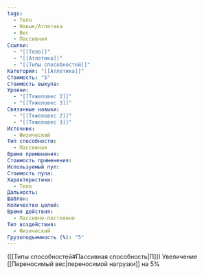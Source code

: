 ```yaml
---
tags:
  - Тело
  - Навык/Атлетика
  - Вес
  - Пассивная
Ссылки:
  - "[[Тело]]"
  - "[[Атлетика]]"
  - "[[Типы способностей]]"
Категория: "[[Атлетика]]"
Стоимость: "5"
Стоимость выкупа: 
Уровни:
  - "[[Тяжеловес 2]]"
  - "[[Тяжеловес 3]]"
Связанные навыки:
  - "[[Тяжеловес 2]]"
  - "[[Тяжеловес 3]]"
Источник:
  - Физический
Тип способности:
  - Пассивная
Время применения: 
Стоимость применения: 
Используемый пул: 
Стоимость пула: 
Характеристики:
  - Тело
Дальность: 
Шаблон: 
Количество целей: 
Время действия:
  - Пассивно-постоянно
Тип воздействия:
  - Физический
Грузоподъемность (%): "5"
---
```

([[Типы способностей#Пассивная способность|П]]) Увеличение [[Переносимый вес|переносимой нагрузки]] на 5%

